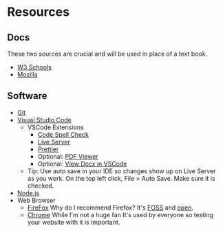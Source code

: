 # Resources

## Docs

These two sources are crucial and will be used in place of a text book.

-   [W3 Schools](https://www.w3schools.com/js/default.asp)
-   [Mozilla](https://developer.mozilla.org/en-US/docs/Web/JavaScript)

## Software

-   [Git](https://git-scm.com/downloads)
-   [Visual Studio Code](https://code.visualstudio.com/)
    -   VSCode Extensions
        -   [Code Spell Check](https://marketplace.visualstudio.com/items?itemName=streetsidesoftware.code-spell-checker)
        -   [Live Server](https://marketplace.visualstudio.com/items?itemName=ritwickdey.LiveServer)
        -   [Prettier](https://marketplace.visualstudio.com/items?itemName=esbenp.prettier-vscode)
        -   Optional: [PDF Viewer](https://marketplace.visualstudio.com/items?itemName=tomoki1207.pdf)
        -   Optional: [View Docx in VSCode](https://marketplace.visualstudio.com/items?itemName=ShahilKumar.docxreader)
    -   Tip: Use auto save in your IDE so changes show up on Live Server as you work. On the top left click, File > Auto Save. Make sure it is checked.
-   [Node.js](https://nodejs.org/en/)
- Web Browser
    - [FireFox](https://www.mozilla.org/en-US/firefox/) Why do I recommend Firefox? It's [FOSS](https://hg.mozilla.org/mozilla-central/) and [open](https://www.mozilla.org/en-US/about/manifesto/).
    - [Chrome](https://www.google.com/chrome/) While I'm not a huge fan It's used by everyone so testing your website with it is important. 